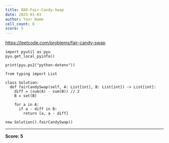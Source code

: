 ```yaml
---
title: 888-Fair-Candy-Swap
date: 2025-01-03
author: Your Name
cell_count: 6
score: 5
---
```


https://leetcode.com/problems/fair-candy-swap


```
import pyutil as pyu
pyu.get_local_pyinfo()
```


```
print(pyu.ps2("python-dotenv"))
```


```
from typing import List
```


```
class Solution:
  def fairCandySwap(self, A: List[int], B: List[int]) -> List[int]:
    diff = (sum(A) - sum(B)) // 2
    B = set(B)

    for a in A:
      if a - diff in B:
        return [a, a - diff]
```


```
new Solution().fairCandySwap()
```


---
**Score: 5**